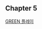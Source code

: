 ## Chapter 5
[GREEN 플레이](https://webmsx.org/?ROM=https://github.com/pdpdds/ubox_example/releases/download/v1.0/green.rom)

